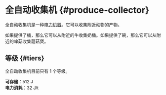 # 全自动收集机 {#produce-collector}

全自动收集机是一种[电力机器](/Electric-Machines#machines)。它可以收集附近动物的产物。

如果提供了桶，那么它可以从附近的牛收集奶桶。如果提供了碗，那么它可以从附近的哞菇收集蘑菇煲。

## 等级 {#tiers}

全自动收集机目前只有 1 个等级。

**可存储**：512 J  
**电力消耗**：32 J/t 
